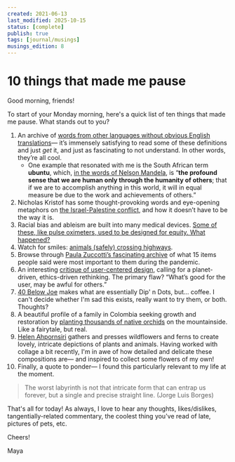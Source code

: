 ```yaml
---
created: 2021-06-13
last_modified: 2025-10-15
status: [complete]
publish: true
tags: [journal/musings]
musings_edition: 8
---
```


# 10 things that made me pause

Good morning, friends!

To start of your Monday morning, here's a quick list of ten things that made me pause. What stands out to you?

1. An archive of [words from other languages without obvious English translations](https://eunoia.world/?utm_source=densediscovery&utm_medium=email&utm_campaign=newsletter-issue-140)— it’s immensely satisfying to read some of these definitions and just *get* it, and just as fascinating to not understand. In other words, they’re all cool.
    - One example that resonated with me is the South African term **ubuntu**, which, [in the words of Nelson Mandela](https://theculturetrip.com/africa/south-africa/articles/understanding-the-meaning-of-ubuntu-a-proudly-south-african-philosophy/?utm_source=densediscovery&utm_medium=email&utm_campaign=newsletter-issue-140), is “**the profound sense that we are human only through the humanity of others**; that if we are to accomplish anything in this world, it will in equal measure be due to the work and achievements of others.”
2. Nicholas Kristof has some thought-provoking words and eye-opening metaphors on [the Israel-Palestine conflict](https://www.google.com/amp/s/www.nytimes.com/2021/06/02/opinion/israel-gaza-conflict.amp.html), and how it doesn’t have to be the way it is.
3. Racial bias and ableism are built into many medical devices. [Some of these, like pulse oximeters, used to be designed for equity. What happened?](https://www.wired.com/story/pulse-oximeters-equity/?bxid=5fe4dded1129e1003e463664&cndid=63284670&esrc=manage-page&source=EDT_WIR_NEWSLETTER_0_DAILY_ZZ&utm_brand=wired&utm_campaign=aud-dev&utm_mailing=WIR_Daily_060421&utm_medium=email&utm_source=nl&utm_term=list2_p1)
4. Watch for smiles: [animals (safely) crossing highways](https://www.nytimes.com/interactive/2021/05/31/climate/wildlife-crossings-animals.html).
5. Browse through [Paula Zuccotti’s fascinating archive](https://lockdownessentials.org) of what 15 items people said were most important to them during the pandemic.
6. An interesting [critique of user-centered design](https://medium.com/readymag/why-user-centred-design-struggles-with-ethics-1500caf86d54), calling for a planet-driven, ethics-driven rethinking. The primary flaw? “What’s good for the user, may be awful for others.”
7. [40 Below Joe](https://40belowjoe.com/) makes what are essentially Dip' n Dots, but... coffee. I can't decide whether I'm sad this exists, really want to try them, or both. Thoughts?
8. A beautiful profile of a family in Colombia seeking growth and restoration by [planting thousands of native orchids](https://emergencemagazine.org/essay/the-forest-of-orchids/) on the mountainside. Like a fairytale, but real.
9. [Helen Ahpornsiri](https://www.helenahpornsiri.com/portfolio) gathers and presses wildflowers and ferns to create lovely, intricate depictions of plants and animals. Having worked with collage a bit recently, I'm in awe of how detailed and delicate these compositions are— and inspired to collect some flowers of my own!
10. Finally, a quote to ponder— I found this particularly relevant to my life at the moment.

> The worst labyrinth is not that intricate form that can entrap us forever, but a single and precise straight line. (Jorge Luis Borges)

That's all for today! As always, I love to hear any thoughts, likes/dislikes, tangentially-related commentary, the coolest thing you've read of late, pictures of pets, etc.

Cheers!

Maya
